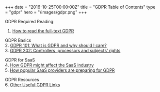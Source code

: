 +++
date = "2016-10-25T00:00:00Z"
title = "GDPR Table of Contents"
type = "gdpr"
hero = "/images/gdpr.png"
+++

GDPR Required Reading  
1. [How to read the full-text GDPR](/gdpr/how-to-read-gdpr)  

GDPR Basics  
2. [GDPR 101: What is GDPR and why should I care?](/gdpr/what-is-gdpr)  
3. [GDPR 202: Controllers, processors and subjects’ rights](/gdpr/gdpr-202)  

GDPR for SaaS  
4. [How GDPR might affect the SaaS industry](/gdpr/gdpr-saas)  
5. [How popular SaaS providers are preparing for GDPR](/gdpr/preparing-for-gdpr)  

GDPR Resources  
6. [Other Useful GDPR Links](/gdpr/useful-gdpr-links)  
